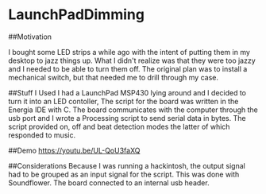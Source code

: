 # LaunchPadDimming

##Motivation

I bought some LED strips a while ago with the intent of putting them in my desktop to jazz things up. What I didn't realize was that they were too jazzy and I needed to be able to turn them off. The original plan was to install a mechanical switch, but that needed me to drill through my case. 

##Stuff I Used
I had a LaunchPad MSP430 lying around and I decided to turn it into an LED contoller, The script for the board was written in the Energia IDE with C. The board communicates with the computer through the usb port and I wrote a Processing script to send serial data in bytes. The script provided on, off and beat detection modes the latter of which responded to music.

##Demo
https://youtu.be/UL-QoU3faXQ


##Considerations
Because I was running a hackintosh, the output signal had to be grouped as an input signal for the script. This was done with Soundflower. The board connected to an internal usb header. 
